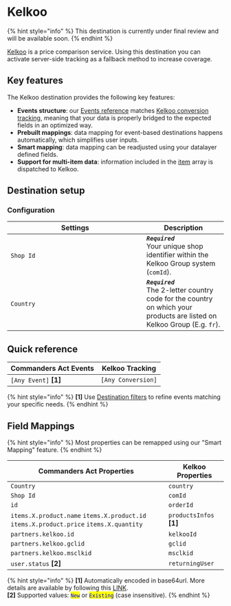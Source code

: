 # Kelkoo

{% hint style="info" %}
This destination is currently under final review and will be available soon.
{% endhint %}

[Kelkoo](https://www.kelkoo.com) is a price comparison service. Using this destination you can activate server-side tracking as a fallback method to increase coverage.

## Key features

The Kelkoo destination provides the following key features:

* **Events structure**: our [Events reference](https://doc.commandersact.com/developers/tracking/events-reference) matches [Kelkoo conversion tracking](https://developers.kelkoogroup.com/app/documentation/navigate/\_merchant/salesTrackingWS/\_/\_Installation\_Advanced/ServerToServer), meaning that your data is properly bridged to the expected fields in an optimized way.
* **Prebuilt mappings**: data mapping for event-based destinations happens automatically, which simplifies user inputs.
* **Smart mapping**: data mapping can be readjusted using your datalayer defined fields.
* **Support for multi-item data**: information included in the [item](https://doc.commandersact.com/developers/tracking/events-reference#item) array is dispatched to Kelkoo.

## Destination setup

### Configuration

<table><thead><tr><th width="300">Settings</th><th>Description</th></tr></thead><tbody><tr><td><code>Shop Id</code></td><td><em><strong><code>Required</code></strong></em>  <br>Your unique shop identifier within the Kelkoo Group system (<code>comId</code>).</td></tr><tr><td><code>Country</code></td><td><em><strong><code>Required</code></strong></em>  <br>The 2-letter country code for the country on which your products are listed on Kelkoo Group (E.g. <code>fr</code>).</td></tr></tbody></table>

## Quick reference

| Commanders Act Events  | Kelkoo Tracking    |
| ---------------------- | ------------------ |
| `[Any Event]` **\[1]** | `[Any Conversion]` |

{% hint style="info" %}
**\[1]** Use [Destination filters](https://doc.commandersact.com/features/destinations/destination-filters) to refine events matching your specific needs.
{% endhint %}

## Field Mappings

{% hint style="info" %}
Most properties can be remapped using our "Smart Mapping" feature.
{% endhint %}

<table><thead><tr><th width="351.29729729729735">Commanders Act Properties</th><th>Kelkoo Properties</th></tr></thead><tbody><tr><td><code>Country</code></td><td><code>country</code></td></tr><tr><td><code>Shop Id</code></td><td><code>comId</code></td></tr><tr><td><code>id</code></td><td><code>orderId</code></td></tr><tr><td><code>items.X.product.name</code> <code>items.X.product.id</code> <code>items.X.product.price</code>  <code>items.X.quantity</code> </td><td><code>productsInfos</code> <strong>[1]</strong></td></tr><tr><td><code>partners.kelkoo.id</code></td><td><code>kelkooId</code></td></tr><tr><td><code>partners.kelkoo.gclid</code></td><td><code>gclid</code></td></tr><tr><td><code>partners.kelkoo.msclkid</code></td><td><code>msclkid</code></td></tr><tr><td><code>user.status</code> <strong>[2]</strong></td><td><code>returningUser</code></td></tr></tbody></table>

{% hint style="info" %}
**\[1]** Automatically encoded in base64url. More details are available by following this [LINK](https://developers.kelkoogroup.com/app/documentation/navigate/\_merchant/salesTrackingWS/\_/\_Installation\_Advanced/ServerToServer).\
**\[2]** Supported values: <mark style="color:blue;">`New`</mark>  or <mark style="color:blue;">`Existing`</mark>  (case insensitive).&#x20;
{% endhint %}
